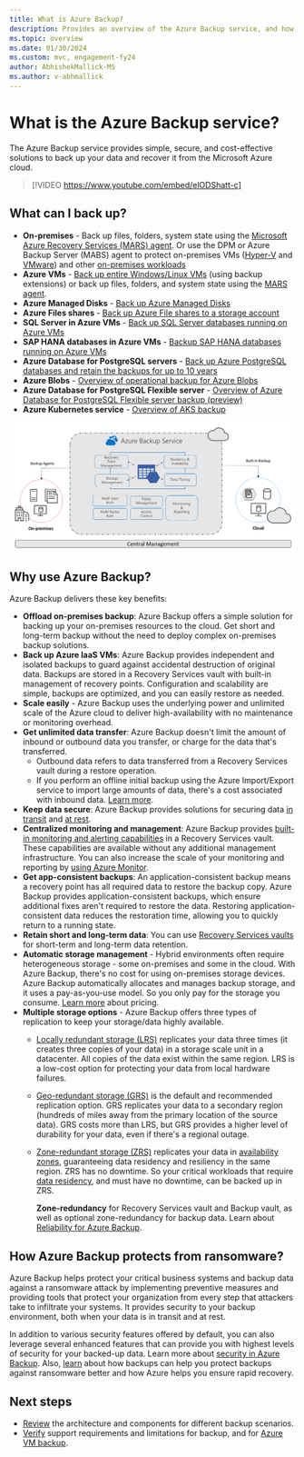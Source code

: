 ```yaml
---
title: What is Azure Backup?
description: Provides an overview of the Azure Backup service, and how it contributes to your business continuity and disaster recovery (BCDR) strategy.
ms.topic: overview
ms.date: 01/30/2024
ms.custom: mvc, engagement-fy24
author: AbhishekMallick-MS
ms.author: v-abhmallick
---
```

# What is the Azure Backup service?

The Azure Backup service provides simple, secure, and cost-effective solutions to back up your data and recover it from the Microsoft Azure cloud.

> [!VIDEO https://www.youtube.com/embed/elODShatt-c]

## What can I back up?

- **On-premises** - Back up files, folders, system state using the [Microsoft Azure Recovery Services (MARS) agent](backup-support-matrix-mars-agent.md). Or use the DPM or Azure Backup Server (MABS) agent to protect on-premises VMs ([Hyper-V](back-up-hyper-v-virtual-machines-mabs.md) and [VMware](backup-azure-backup-server-vmware.md)) and other [on-premises workloads](backup-mabs-protection-matrix.md)
- **Azure VMs** - [Back up entire Windows/Linux VMs](backup-azure-vms-introduction.md) (using backup extensions) or back up files, folders, and system state using the [MARS agent](backup-azure-manage-mars.md).
- **Azure Managed Disks** - [Back up Azure Managed Disks](backup-managed-disks.md)
- **Azure Files shares** - [Back up Azure File shares to a storage account](backup-afs.md)
- **SQL Server in Azure VMs** -  [Back up SQL Server databases running on Azure VMs](backup-azure-sql-database.md)
- **SAP HANA databases in Azure VMs** - [Backup SAP HANA databases running on Azure VMs](backup-azure-sap-hana-database.md)
- **Azure Database for PostgreSQL servers** -  [Back up Azure PostgreSQL databases and retain the backups for up to 10 years](backup-azure-database-postgresql.md)
- **Azure Blobs** - [Overview of operational backup for Azure Blobs](blob-backup-overview.md)
- **Azure Database for PostgreSQL Flexible server** - [Overview of Azure Database for PostgreSQL Flexible server backup (preview)](backup-azure-database-postgresql-flex-overview.md)
- **Azure Kubernetes service** - [Overview of AKS backup](azure-kubernetes-service-backup-overview.md)


![Azure Backup Overview](./media/backup-overview/azure-backup-overview.png)

## Why use Azure Backup?

Azure Backup delivers these key benefits:

- **Offload on-premises backup**: Azure Backup offers a simple solution for backing up your on-premises resources to the cloud. Get short and long-term backup without the need to deploy complex on-premises backup solutions.
- **Back up Azure IaaS VMs**: Azure Backup provides independent and isolated backups to guard against accidental destruction of original data. Backups are stored in a Recovery Services vault with built-in management of recovery points. Configuration and scalability are simple, backups are optimized, and you can easily restore as needed.
- **Scale easily** - Azure Backup uses the underlying power and unlimited scale of the Azure cloud to deliver high-availability with no maintenance or monitoring overhead.
- **Get unlimited data transfer**: Azure Backup doesn't limit the amount of inbound or outbound data you transfer, or charge for the data that's transferred.
  - Outbound data refers to data transferred from a Recovery Services vault during a restore operation.
  - If you perform an offline initial backup using the Azure Import/Export service to import large amounts of data, there's a cost associated with inbound data.  [Learn more](backup-azure-backup-import-export.md).
- **Keep data secure**: Azure Backup provides solutions for securing data [in transit](backup-azure-security-feature.md) and [at rest](backup-azure-security-feature-cloud.md).
- **Centralized monitoring and management**: Azure Backup provides [built-in monitoring and alerting capabilities](backup-azure-monitoring-built-in-monitor.md) in a Recovery Services vault. These capabilities are available without any additional management infrastructure. You can also increase the scale of your monitoring and reporting by [using Azure Monitor](backup-azure-monitoring-use-azuremonitor.md).
- **Get app-consistent backups**: An application-consistent backup means a recovery point has all required data to restore the backup copy. Azure Backup provides application-consistent backups, which ensure additional fixes aren't required to restore the data. Restoring application-consistent data reduces the restoration time, allowing you to quickly return to a running state.
- **Retain short and long-term data**: You can use [Recovery Services vaults](backup-azure-recovery-services-vault-overview.md) for short-term and long-term data retention.
- **Automatic storage management** - Hybrid environments often require heterogeneous storage - some on-premises and some in the cloud. With Azure Backup, there's no cost for using on-premises storage devices. Azure Backup automatically allocates and manages backup storage, and it uses a pay-as-you-use model. So you only pay for the storage you consume. [Learn more](https://azure.microsoft.com/pricing/details/backup) about pricing.
- **Multiple storage options** - Azure Backup offers three types of replication to keep your storage/data highly available.
  - [Locally redundant storage (LRS)](../storage/common/storage-redundancy.md#locally-redundant-storage) replicates your data three times (it creates three copies of your data) in a storage scale unit in a datacenter. All copies of the data exist within the same region. LRS is a low-cost option for protecting your data from local hardware failures.
  - [Geo-redundant storage (GRS)](../storage/common/storage-redundancy.md#geo-redundant-storage) is the default and recommended replication option. GRS replicates your data to a secondary region (hundreds of miles away from the primary location of the source data). GRS costs more than LRS, but GRS provides a higher level of durability for your data, even if there's a regional outage.
  - [Zone-redundant storage (ZRS)](../storage/common/storage-redundancy.md#zone-redundant-storage) replicates your data in [availability zones](../availability-zones/az-overview.md#availability-zones), guaranteeing data residency and resiliency in the same region. ZRS has no downtime. So your critical workloads that require [data residency](https://azure.microsoft.com/resources/achieving-compliant-data-residency-and-security-with-azure/), and must have no downtime, can be backed up in ZRS.

    **Zone-redundancy** for Recovery Services vault and Backup vault, as well as optional zone-redundancy for backup data. Learn about [Reliability for Azure Backup](../reliability/reliability-backup.md).

## How Azure Backup protects from ransomware?

Azure Backup helps protect your critical business systems and backup data against a ransomware attack by implementing preventive measures and providing tools that protect your organization from every step that attackers take to infiltrate your systems. It provides security to your backup environment, both when your data is in transit and at rest. 

In addition to various security features offered by default, you can also leverage several enhanced features that can provide you with highest levels of security for your backed-up data. Learn more about [security in Azure Backup](security-overview.md). Also, [learn](../security/fundamentals/backup-plan-to-protect-against-ransomware.md) about how backups can help you protect backups against ransomware better and how Azure helps you ensure rapid recovery.

## Next steps

- [Review](backup-architecture.md) the architecture and components for different backup scenarios.
- [Verify](backup-support-matrix.md) support requirements and limitations for backup, and for [Azure VM backup](backup-support-matrix-iaas.md).